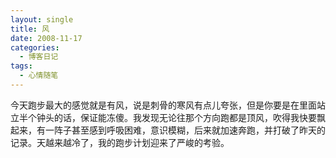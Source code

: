 ```yaml
---
layout: single
title: 风
date: 2008-11-17
categories:
  - 博客日记
tags:
  - 心情随笔
---
```


今天跑步最大的感觉就是有风，说是刺骨的寒风有点儿夸张，但是你要是在里面站立半个钟头的话，保证能冻傻。我发现无论往那个方向跑都是顶风，吹得我快要飘起来，有一阵子甚至感到呼吸困难，意识模糊，后来就加速奔跑，并打破了昨天的记录。天越来越冷了，我的跑步计划迎来了严峻的考验。
